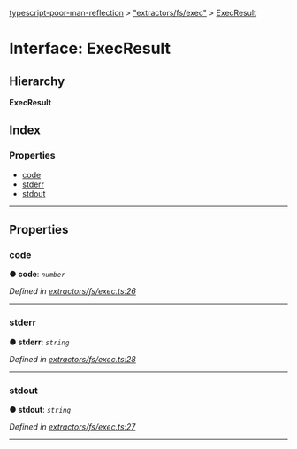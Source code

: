 [typescript-poor-man-reflection](../README.md) > ["extractors/fs/exec"](../modules/_extractors_fs_exec_.md) > [ExecResult](../interfaces/_extractors_fs_exec_.execresult.md)

# Interface: ExecResult

## Hierarchy

**ExecResult**

## Index

### Properties

* [code](_extractors_fs_exec_.execresult.md#code)
* [stderr](_extractors_fs_exec_.execresult.md#stderr)
* [stdout](_extractors_fs_exec_.execresult.md#stdout)

---

## Properties

<a id="code"></a>

###  code

**● code**: *`number`*

*Defined in [extractors/fs/exec.ts:26](https://github.com/cancerberoSgx/typescript-poor-man-reflection/blob/34423be/src/extractors/fs/exec.ts#L26)*

___
<a id="stderr"></a>

###  stderr

**● stderr**: *`string`*

*Defined in [extractors/fs/exec.ts:28](https://github.com/cancerberoSgx/typescript-poor-man-reflection/blob/34423be/src/extractors/fs/exec.ts#L28)*

___
<a id="stdout"></a>

###  stdout

**● stdout**: *`string`*

*Defined in [extractors/fs/exec.ts:27](https://github.com/cancerberoSgx/typescript-poor-man-reflection/blob/34423be/src/extractors/fs/exec.ts#L27)*

___

